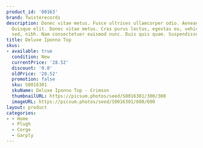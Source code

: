 ```yaml
---
product_id: '00163'
brand: Twisterecords
description: Donec vitae metus. Fusce ultrices ullamcorper odio. Aenean id libero.
  Quisque elit. Donec vitae metus. Cras purus lectus, egestas eu, vehicula at, imperdiet
  sed, nibh. Nam consectetuer euismod nunc. Duis quis quam. Suspendisse nunc.
title: Deluxe Iponno Top
skus:
- available: true
  condition: New
  currentPrice: '28.52'
  discount: '0.0'
  oldPrice: '28.52'
  promotion: false
  sku: S0016301
  skuName: Deluxe Iponno Top - Crimson
  thumbnailURL: https://picsum.photos/seed/S0016301/300/300
  imageURL: https://picsum.photos/seed/S0016301/600/600
layout: product
categories:
- - Home
  - Plugh
  - Corge
  - Garply
---
```

